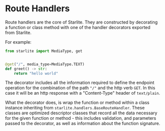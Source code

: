 # Route Handlers

Route handlers are the core of Starlite. They are constructed by decorating a function or class method with one of the handler
decorators exported from Starlite.

For example:

```python
from starlite import MediaType, get


@get("/", media_type=MediaType.TEXT)
def greet() -> str:
    return "hello world"
```

The decorator includes all the information required to define the endpoint operation for the combination of the path
`"/"` and the http verb `GET`. In this case it will be an http response with a "Content-Type" header of `text/plain`.

What the decorator does, is wrap the function or method within a class instance inheriting from
`starlite.handlers.BaseRouteHandler`. These classes are optimized descriptor classes that record all the data necessary
for the given function or method - this includes validation, and parameters passed to the decorator,
as well as information about the function signature.
